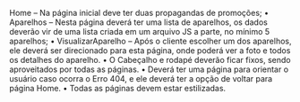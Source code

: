 Home – Na página inicial deve ter duas propagandas de promoções;
• Aparelhos – Nesta página deverá ter uma lista de aparelhos, os dados deverão vir de uma lista criada em um
arquivo JS a parte, no mínimo 5 aparelhos;
• VisualizarAparelho – Após o cliente escolher um dos aparelhos, ele deverá ser direcionado para esta página, onde
poderá ver a foto e todos os detalhes do aparelho.
• O Cabeçalho e rodapé deverão ficar fixos, sendo aproveitados por todas as páginas.
• Deverá ter uma página para orientar o usuário caso ocorra o Erro 404, e ele deverá ter a opção de voltar para
página Home.
• Todas as páginas devem estar estilizadas.